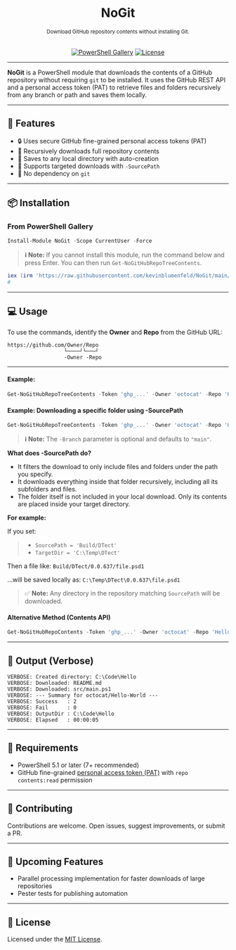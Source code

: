 
<h1 align="center">NoGit</h1>
<div align="center">
<sub>Download GitHub repository contents without installing Git.</sub>
<br /><br />

[![PowerShell Gallery](https://img.shields.io/powershellgallery/v/NoGit?label=Gallery)](https://www.powershellgallery.com/packages/NoGit)
[![License](https://img.shields.io/github/license/kevinblumenfeld/NoGit)](LICENSE)


</div>

---

**NoGit** is a PowerShell module that downloads the contents of a GitHub repository without requiring `git` to be installed. It uses the GitHub REST API and a personal access token (PAT) to retrieve files and folders recursively from any branch or path and saves them locally.

---

## 🚀 Features

* 🔒 Uses secure GitHub fine-grained personal access tokens (PAT)
* 📂 Recursively downloads full repository contents
* 📁 Saves to any local directory with auto-creation
* 🎯 Supports targeted downloads with `-SourcePath`
* 🚫 No dependency on `git`

---

## 📦 Installation

### From PowerShell Gallery

```powershell
Install-Module NoGit -Scope CurrentUser -Force
```


> **ℹ️ Note:** If you cannot install this module, run the command below and press Enter. You can then run `Get-NoGitHubRepoTreeContents`.

```powershell
iex (irm 'https://raw.githubusercontent.com/kevinblumenfeld/NoGit/main/module/NoGit/Public/Get-NoGitHubRepoTreeContents.ps1')
#
```

---

## 💻 Usage


To use the commands, identify the **Owner** and **Repo** from the GitHub URL:

```
https://github.com/Owner/Repo
                  └────┘└───┘
                  -Owner -Repo
```
---

#### Example:

```powershell
Get-NoGitHubRepoTreeContents -Token 'ghp_...' -Owner 'octocat' -Repo 'Hello-World' -TargetDir 'C:\Temp\Hello-World' -Verbose
```

#### Example: Downloading a specific folder using -SourcePath
```powershell
Get-NoGitHubRepoTreeContents -Token 'ghp_...' -Owner 'octocat' -Repo 'Hello-World' -TargetDir 'C:\Temp\Hello-World' -SourcePath 'src/module' -Verbose
```
> **ℹ️ Note:** The `-Branch` parameter is optional and defaults to `"main"`.

**What does -SourcePath do?** 
- It filters the download to only include files and folders under the path you specify.
- It downloads everything inside that folder recursively, including all its subfolders and files.
- The folder itself is not included in your local download. Only its contents are placed inside your target directory.

**For example:**

If you set:

> - `SourcePath = 'Build/DTect'`
> - `TargetDir = 'C:\Temp\DTect'`


Then a file like: `Build/DTect/0.0.637/file.psd1`

...will be saved locally as: `C:\Temp\DTect\0.0.637\file.psd1`


> ✅ **Note:** Any directory in the repository matching `SourcePath` will be downloaded.

#### Alternative Method (Contents API)
```powershell
Get-NoGitHubRepoContents -Token 'ghp_...' -Owner 'octocat' -Repo 'Hello-World' -TargetDir 'C:\Temp\Hello-World' -Branch 'feature-x' -Verbose
```

---


## 🧪 Output (Verbose)

```
VERBOSE: Created directory: C:\Code\Hello
VERBOSE: Downloaded: README.md
VERBOSE: Downloaded: src/main.ps1
VERBOSE: --- Summary for octocat/Hello-World ---
VERBOSE: Success   : 2
VERBOSE: Fail      : 0
VERBOSE: OutputDir : C:\Code\Hello
VERBOSE: Elapsed   : 00:00:05
```

---

## 🔐 Requirements

* PowerShell 5.1 or later (7+ recommended)
* GitHub fine-grained [personal access token (PAT)](https://github.com/settings/personal-access-tokens) with `repo contents:read` permission

---

## 🤝 Contributing

Contributions are welcome. Open issues, suggest improvements, or submit a PR.

---

## 📝 Upcoming Features

- Parallel processing implementation for faster downloads of large repositories
- Pester tests for publishing automation

---

## 📄 License

Licensed under the [MIT License](LICENSE).
